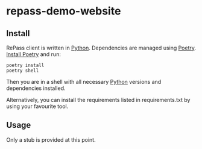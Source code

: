 # repass-demo-website
## Install
RePass client is written in [Python](https://www.python.org/).
Dependencies are managed using [Poetry](https://python-poetry.org/).
[Install Poetry](https://python-poetry.org/docs/#installation) and run:
```
poetry install
poetry shell
```

Then you are in a shell with all necessary [Python](https://www.python.org/) versions and dependencies installed.

Alternatively, you can install the requirements listed in requirements.txt by using your favourite tool.

## Usage
Only a stub is provided at this point.
